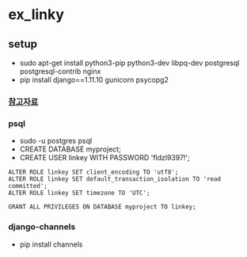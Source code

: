 # ex_linky

## setup
* sudo apt-get install python3-pip python3-dev libpq-dev postgresql postgresql-contrib nginx
* pip install django==1.11.10 gunicorn psycopg2

### [참고자료](https://www.digitalocean.com/community/tutorials/how-to-set-up-django-with-postgres-nginx-and-gunicorn-on-ubuntu-16-04)
### psql
* sudo -u postgres psql
* CREATE DATABASE myproject;
* CREATE USER linkey WITH PASSWORD 'fldzl9397!';
```
ALTER ROLE linkey SET client_encoding TO 'utf8';
ALTER ROLE linkey SET default_transaction_isolation TO 'read committed';
ALTER ROLE linkey SET timezone TO 'UTC';
```
```
GRANT ALL PRIVILEGES ON DATABASE myproject TO linkey;
```

### django-channels
* pip install channels

